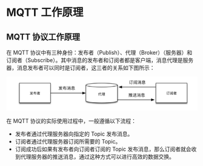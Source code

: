 # MQTT 工作原理

## MQTT 协议工作原理
在 MQTT 协议中有三种身份：发布者（Publish）、代理（Broker）（服务器）和订阅者（Subscribe）。其中消息的发布者和订阅者都是客户端，消息代理是服务器，消息发布者可以同时是订阅者，这三者的关系如下图所示：

![MQTT 工作原理示意图](figures/mqtt_principle.png) 

在 MQTT 协议的实际使用过程中，一般遵循以下流程：

- 发布者通过代理服务器向指定的 Topic 发布消息。
- 订阅者通过代理服务器订阅所需要的 Topic。
- 订阅成功后如果有发布者向订阅者订阅的 Topic 发布消息，那么订阅者就会收到代理服务器的推送消息，通过这种方式可以进行高效的数据交换。

